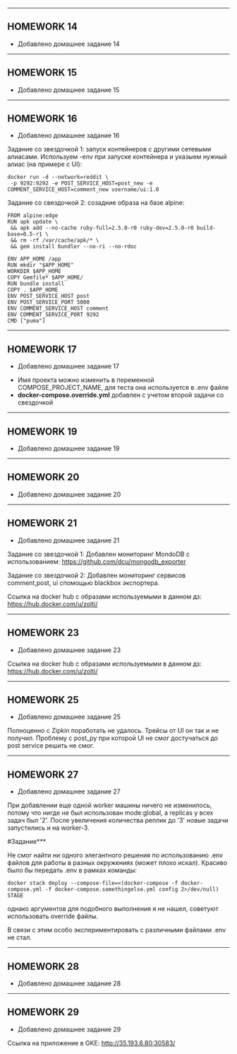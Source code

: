 -------------
## HOMEWORK 14

* Добавлено домашнее задание 14
-------------
## HOMEWORK 15

* Добавлено домашнее задание 15
-------------
## HOMEWORK 16

* Добавлено домашнее задание 16

Задание со звездочкой 1: запуск контейнеров с другими сетевыми алиасами.
Используем -env при запуске контейнера и указыем нужный алиас (на примере с UI):
```
docker run -d --network=reddit \
 -p 9292:9292 -e POST_SERVICE_HOST=post_new -e COMMENT_SERVICE_HOST=comment_new username/ui:1.0
```

Задание со свездочкой 2: созадние образа на базе alpine:
```
FROM alpine:edge
RUN apk update \
 && apk add --no-cache ruby-full=2.5.0-r0 ruby-dev=2.5.0-r0 build-base=0.5-r1 \
 && rm -rf /var/cache/apk/* \
 && gem install bundler --no-ri --no-rdoc

ENV APP_HOME /app
RUN mkdir "$APP_HOME"
WORKDIR $APP_HOME
COPY Gemfile* $APP_HOME/
RUN bundle install
COPY . $APP_HOME
ENV POST_SERVICE_HOST post
ENV POST_SERVICE_PORT 5000
ENV COMMENT_SERVICE_HOST comment
ENV COMMENT_SERVICE_PORT 9292
CMD ["puma"]
```
-------------
## HOMEWORK 17

* Добавлено домашнее задание 17

- Имя проекта можно изменить в переменной COMPOSE_PROJECT_NAME, для теста она используется в .env файле
- **docker-compose.override.yml** добавлен с учетом второй задачи со свездочкой

-------------
## HOMEWORK 19

* Добавлено домашнее задание 19

-------------
## HOMEWORK 20

* Добавлено домашнее задание 20

-------------
## HOMEWORK 21

* Добавлено домашнее задание 21

Задание со звездочкой 1:
Добавлен мониторинг MondoDB с использованием: https://github.com/dcu/mongodb_exporter

Задание со звездочкой 2:
Добавлен мониторинг сервисов comment,post, ui спомощью blackbox экспортера.

Ссылка на docker hub с образами используемыми в данном дз:
https://hub.docker.com/u/zolti/

-------------
## HOMEWORK 23

* Добавлено домашнее задание 23

Ссылка на docker hub с образами используемыми в данном дз:
https://hub.docker.com/u/zolti/

-------------
## HOMEWORK 25

* Добавлено домашнее задание 25

Полноценно с Zipkin поработать не удалось. Трейсы от UI он так и не получил.
Проблему с post_py при которой UI не смог достучаться до post service решить не смог.

-------------
## HOMEWORK 27

* Добавлено домашнее задание 27

При добавлении еще одной worker машины ничего не изменилось, потому что нигде не был использован mode:global, а replicas у всех задач был '2'. 
После увеличения количества реплик до '3' новые задачи запустились и на worker-3.

#Задание***

Не смог найти ни одного элегантного решения по использованию .env файлов для работы в разных окружениях (может плохо искал). Красиво было бы передать .env в рамках команды:
```
docker stack deploy --compose-file=<(docker-compose -f docker-compose.yml -f docker-compose.somethingelse.yml config 2>/dev/null) STAGE
```
однако аргументов для подобного выполнения я не нашел, советуют использовать override файлы. 

В связи с этим особо экспериментировать с различными файлами .env не стал.

-------------
## HOMEWORK 28

* Добавлено домашнее задание 28

-------------
## HOMEWORK 29

* Добавлено домашнее задание 29

Ссылка на приложение в GKE: http://35.193.6.80:30583/

